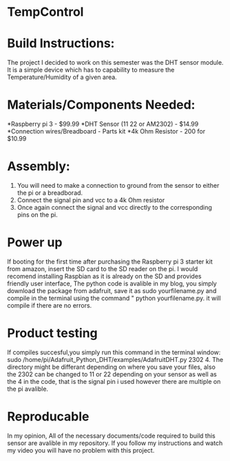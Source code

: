 # TempControl

# Build Instructions:

The project I decided to work on this semester was the DHT sensor module.  It is a simple device which has to capability to measure the Temperature/Humidity of a given area.

# Materials/Components Needed:
*Raspberry pi 3 - $99.99
*DHT Sensor (11 22 or AM2302) - $14.99
*Connection wires/Breadboard - Parts kit
*4k Ohm Resistor - 200 for $10.99

# Assembly:

1. You will need to make a connection to ground from the sensor to either the pi or a breadborad.
2. Connect the signal pin and vcc to a 4k Ohm resistor
3. Once again connect the signal and vcc directly to the corresponding pins on the pi.

# Power up

If booting for the first time after purchasing the Raspberry pi 3 starter kit from amazon, insert the SD card to the SD reader on the pi.
I would recomend installing Raspbian as it is already on the SD and provides friendly user interface, The python code is avalible in my blog, you simply download the package from adafruit, save it as sudo yourfilename.py and compile in the terminal using the command " python yourfilename.py. it will compile if there are no errors.

# Product testing

If compiles succesful,you simply run this command in the terminal window: sudo /home/pi/Adafruit_Python_DHT/examples/AdafruitDHT.py 2302 4. The directory might be differant depending on where you save your files, also the 2302 can be changed to 11 or 22 depending on your sensor as well as the 4 in the code, that is the signal pin i used however there are multiple on the pi avalible.

# Reproducable

In my opinion, All of the necessary documents/code required to build this sensor are avalible in my repository. If you follow my instructions and watch my video you will have no problem with this project. 

